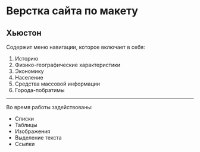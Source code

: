 Верстка сайта по макету
========================
Хьюстон
-------
Содержит меню навигации, которое включает в себя:
1. Историю
2. Физико-географические характеристики
3. Экономику
4. Население
5. Средства массовой информации
6. Города-побратимы

------------
Во время работы задействованы:
 * Списки
 * Таблицы
 * Изображения
 * Выделение текста
 * Ссылки
